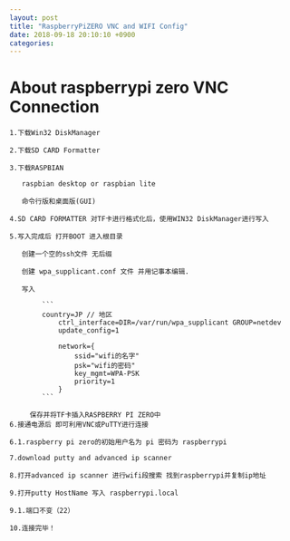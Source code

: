 ```yaml
---
layout: post
title: "RaspberryPiZERO VNC and WIFI Config"
date: 2018-09-18 20:10:10 +0900
categories:
---
```


# About raspberrypi zero VNC Connection

    1.下载Win32 DiskManager 
    
    2.下载SD CARD Formatter
    
    3.下载RASPBIAN 
    
    ​	raspbian desktop or raspbian lite
    
    ​	命令行版和桌面版(GUI)
    
    4.SD CARD FORMATTER 对TF卡进行格式化后，使用WIN32 DiskManager进行写入
    
    5.写入完成后 打开BOOT 进入根目录

    ​	创建一个空的ssh文件 无后缀
    
    ​	创建 wpa_supplicant.conf 文件 并用记事本编辑.
    
    ​	写入
        
            ```
            country=JP // 地区
                ctrl_interface=DIR=/var/run/wpa_supplicant GROUP=netdev
                update_config=1
            
                network={
                    ssid="wifi的名字"
                    psk="wifi的密码"
                    key_mgmt=WPA-PSK
                    priority=1
                }
            ```

         保存并将TF卡插入RASPBERRY PI ZERO中
    6.接通电源后 即可利用VNC或PuTTY进行连接
    
    ​6.1.raspberry pi zero的初始用户名为 pi 密码为 raspberrypi
    
    7.download putty and advanced ip scanner
    
    8.打开advanced ip scanner 进行wifi段搜索 找到raspberrypi并复制ip地址
    
    9.打开putty HostName 写入 raspberrypi.local 
    
    ​9.1.端口不变（22）
    
    10.连接完毕！

